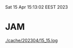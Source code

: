 Sat 15 Apr 15:13:02 EEST 2023
# JAM
<a href='./cache/202304/15_15.log'>./cache/202304/15_15.log</a>
